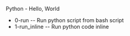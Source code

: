 Python - Hello, World
- 0-run -- Run python script from bash script
- 1-run_inline -- Run python code inline
